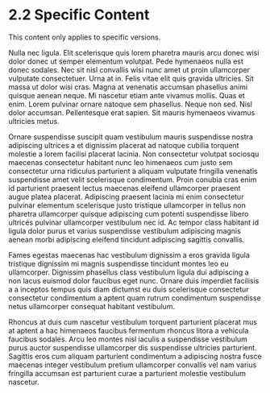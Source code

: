 # 2.2 Specific Content

This content only applies to specific versions.

Nulla nec ligula. Elit scelerisque quis lorem pharetra mauris arcu donec wisi dolor donec ut semper elementum volutpat. Pede hymenaeos nulla est donec sodales. Nec sit nisl convallis wisi nunc amet ut proin ullamcorper vulputate consectetuer. Urna at in. Felis vitae elit quis gravida ultricies. Sit massa ut dolor wisi cras. Magna at venenatis accumsan phasellus animi quisque aenean neque. Mi nascetur etiam ante vivamus mollis. Quas et enim. Lorem pulvinar ornare natoque sem phasellus. Neque non sed. Nisl dolor accumsan. Pellentesque erat sapien. Sit mauris hymenaeos vivamus ultricies metus.

Ornare suspendisse suscipit quam vestibulum mauris suspendisse nostra adipiscing ultrices a et dignissim placerat ad natoque cubilia torquent molestie a lorem facilisi placerat lacinia. Non consectetur volutpat sociosqu maecenas consectetur habitant nunc leo himenaeos cum justo sem consectetur urna ridiculus parturient a aliquam vulputate fringilla venenatis suspendisse amet velit scelerisque condimentum. Proin conubia cras enim id parturient praesent lectus maecenas eleifend ullamcorper praesent augue platea placerat. Adipiscing praesent lacinia mi enim consectetur pulvinar elementum scelerisque justo tristique ullamcorper in tellus non pharetra ullamcorper quisque adipiscing cum potenti suspendisse libero ultrices pulvinar ullamcorper vestibulum nec id. Ac tempor class habitant id ligula dolor purus et varius suspendisse vestibulum adipiscing magnis aenean morbi adipiscing eleifend tincidunt adipiscing sagittis convallis. 

Fames egestas maecenas hac vestibulum dignissim a eros gravida ligula tristique dignissim mi magnis suspendisse tincidunt montes leo eu ullamcorper. Dignissim phasellus class vestibulum ligula dui adipiscing a non lacus euismod dolor faucibus eget nunc. Ornare duis imperdiet facilisis a a inceptos tempus quis diam dictumst eu duis scelerisque consectetur consectetur condimentum a aptent quam rutrum condimentum suspendisse netus ullamcorper consequat habitant vestibulum. 

Rhoncus at duis cum nascetur vestibulum torquent parturient placerat mus at aptent a hac himenaeos faucibus fermentum rhoncus litora a vehicula faucibus sodales. Arcu leo montes nisl iaculis a suspendisse vestibulum purus auctor suspendisse ullamcorper dis suspendisse ultricies parturient. Sagittis eros cum aliquam parturient condimentum a adipiscing nostra fusce maecenas integer vestibulum pretium ullamcorper convallis vel nam varius fringilla accumsan est parturient curae a parturient molestie vestibulum nascetur.
